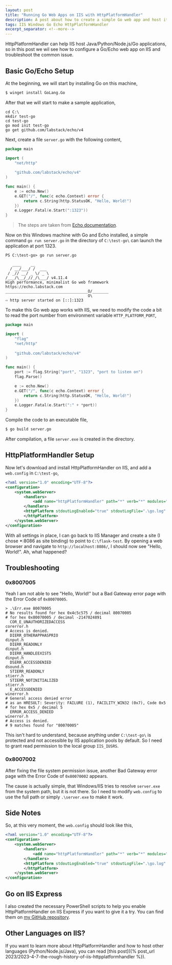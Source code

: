 ```yaml
---
layout: post
title: "Running Go Web Apps on IIS with HttpPlatformHandler"
description: A post about how to create a simple Go web app and host it on IIS with HttpPlatformHandler
tags: IIS Windows Go Echo HttpPlatformHandler
excerpt_separator: <!--more-->
---
```


HttpPlatformHandler can help IIS host Java/Python/Node.js/Go applications, so in this post we wil see how to configure a Go/Echo web app on IIS and troubleshoot the common issue.

<!--more-->

## Basic Go/Echo Setup

At the beginning, we will start by installing Go on this machine,

``` bash
$ winget install GoLang.Go
```

After that we will start to make a sample application,

``` batch
cd C:\
mkdir test-go
cd test-go
go mod init test-go
go get github.com/labstack/echo/v4
```

Next, create a file `server.go` with the following content,

``` go
package main

import (
	"net/http"
	
	"github.com/labstack/echo/v4"
)

func main() {
	e := echo.New()
	e.GET("/", func(c echo.Context) error {
		return c.String(http.StatusOK, "Hello, World!")
	})
	e.Logger.Fatal(e.Start(":1323"))
}
```

> The steps are taken from [Echo documentation](https://echo.labstack.com/docs/quick-start).

Now on this Windows machine with Go and Echo installed, a simple command `go run server.go` in the directory of `C:\test-go\` can launch the application at port 1323.

``` text
PS C:\test-go> go run server.go

   ____    __
  / __/___/ /  ___
 / _// __/ _ \/ _ \
/___/\__/_//_/\___/ v4.11.4
High performance, minimalist Go web framework
https://echo.labstack.com
____________________________________O/_______
                                    O\
⇨ http server started on [::]:1323
```

To make this Go web app works with IIS, we need to modify the code a bit to read the port number from environment variable `HTTP_PLATFORM_PORT`,

``` go
package main

import (
	"flag"
	"net/http"
	
	"github.com/labstack/echo/v4"
)

func main() {
	port := flag.String("port", "1323", "port to listen on")
	flag.Parse()

	e := echo.New()
	e.GET("/", func(c echo.Context) error {
		return c.String(http.StatusOK, "Hello, World!")
	})
	e.Logger.Fatal(e.Start(":" + *port))
}
```

Compile the code to an executable file,

``` bash
$ go build server.go
```

After compilation, a file `server.exe` is created in the directory.

## HttpPlatformHandler Setup

Now let's download and install HttpPlatformHandler on IIS, and add a `web.config` in `C:\test-go`,

``` xml
<?xml version="1.0" encoding="UTF-8"?>
<configuration>
    <system.webServer>
        <handlers>
            <add name="httpPlatformHandler" path="*" verb="*" modules="httpPlatformHandler" resourceType="Unspecified" requireAccess="Script" />
        </handlers>
        <httpPlatform stdoutLogEnabled="true" stdoutLogFile=".\go.log" startupTimeLimit="20" processPath="server.exe" arguments="--port %HTTP_PLATFORM_PORT%">
        </httpPlatform>
    </system.webServer>
</configuration>
```

With all settings in place, I can go back to IIS Manager and create a site (I chose *:8086 as site binding) to point to `C:\flask-test`. By opening a web browser and navigate to `http://localhost:8086/`, I should now see "Hello, World!". Ah, what happened?

## Troubleshooting

### 0x8007005
Yeah I am not able to see "Hello, World!" but a Bad Gateway error page with the Error Code of `0x80070005`.

``` text
> .\Err.exe 80070005
# No results found for hex 0x4c5c575 / decimal 80070005
# for hex 0x80070005 / decimal -2147024891
  COR_E_UNAUTHORIZEDACCESS                                       corerror.h
# Access is denied.
  DIERR_OTHERAPPHASPRIO                                          dinput.h
  DIERR_READONLY                                                 dinput.h
  DIERR_HANDLEEXISTS                                             dinput.h
  DSERR_ACCESSDENIED                                             dsound.h
  STIERR_READONLY                                                stierr.h
  STIERR_NOTINITIALIZED                                          stierr.h
  E_ACCESSDENIED                                                 winerror.h
# General access denied error
# as an HRESULT: Severity: FAILURE (1), FACILITY_WIN32 (0x7), Code 0x5
# for hex 0x5 / decimal 5
  ERROR_ACCESS_DENIED                                            winerror.h
# Access is denied.
# 9 matches found for "80070005"
```

This isn't hard to understand, because anything under `C:\test-go\` is protected and not accessible by IIS application pools by default. So I need to grant read permission to the local group `IIS_IUSRS`.

### 0x8007002
After fixing the file system permission issue, another Bad Gateway error page with the Error Code of `0x80070002` appears.

The cause is actually simple, that Windows/IIS tries to resolve `server.exe` from the system path, but it is not there. So I need to modify `web.config` to use the full path or simply `.\server.exe` to make it work.

## Side Notes
So, at this very moment, the `web.config` should look like this,

``` xml
<?xml version="1.0" encoding="UTF-8"?>
<configuration>
    <system.webServer>
        <handlers>
            <add name="httpPlatformHandler" path="*" verb="*" modules="httpPlatformHandler" resourceType="Unspecified" requireAccess="Script" />
        </handlers>
        <httpPlatform stdoutLogEnabled="true" stdoutLogFile=".\go.log" startupTimeLimit="20" processPath=".\server.exe" arguments="--port %HTTP_PLATFORM_PORT%">
        </httpPlatform>
    </system.webServer>
</configuration>
```

## Go on IIS Express

I also created the necessary PowerShell scripts to help you enable HttpPlatformHandler on IIS Express if you want to give it a try. You can find them on [my GitHub repository](https://github.com/lextm/iisexpress-httpplatformhandler).

## Other Languages on IIS?

If you want to learn more about HttpPlatformHandler and how to host other languages (Python/Node.js/Java), you can read [this post]({% post_url 2023/2023-4-7-the-rough-history-of-iis-httpplatformhandler %}).
